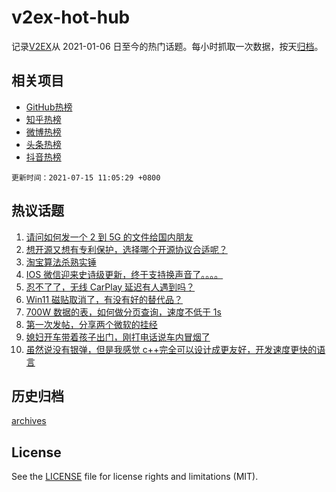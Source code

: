 # v2ex-hot-hub

 记录[V2EX](https://www.v2ex.com/)从 2021-01-06 日至今的热门话题。每小时抓取一次数据，按天[归档](archives)。
 
 ## 相关项目

- [GitHub热榜](https://github.com/lonnyzhang423/github-hot-hub)
- [知乎热榜](https://github.com/lonnyzhang423/zhihu-hot-hub)
- [微博热榜](https://github.com/lonnyzhang423/weibo-hot-hub)
- [头条热榜](https://github.com/lonnyzhang423/toutiao-hot-hub)
- [抖音热榜](https://github.com/lonnyzhang423/douyin-hot-hub)


 `更新时间：2021-07-15 11:05:29 +0800`

## 热议话题

1. [请问如何发一个 2 到 5G 的文件给国内朋友](https://www.v2ex.com/t/789447)
1. [想开源又想有专利保护，选择哪个开源协议合适呢？](https://www.v2ex.com/t/789495)
1. [淘宝算法杀熟实锤](https://www.v2ex.com/t/789616)
1. [IOS 微信迎来史诗级更新，终于支持换声音了。。。。](https://www.v2ex.com/t/789451)
1. [忍不了了，无线 CarPlay 延迟有人遇到吗？](https://www.v2ex.com/t/789540)
1. [Win11 磁贴取消了，有没有好的替代品？](https://www.v2ex.com/t/789513)
1. [700W 数据的表，如何做分页查询，速度不低于 1s](https://www.v2ex.com/t/789448)
1. [第一次发帖，分享两个微软的挂经](https://www.v2ex.com/t/789563)
1. [媳妇开车带着孩子出门，刚打电话说车内冒烟了](https://www.v2ex.com/t/789439)
1. [虽然说没有银弹，但是我感觉 c++完全可以设计成更友好，开发速度更快的语言](https://www.v2ex.com/t/789560)

## 历史归档

[archives](archives)

## License

See the [LICENSE](LICENSE) file for license rights and limitations (MIT).
